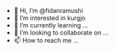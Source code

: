 - 👋 Hi, I’m @fidanramushi
- 👀 I’m interested in kurgjo
- 🌱 I’m currently learning ...
- 💞️ I’m looking to collaborate on ...
- 📫 How to reach me ...

<!---
fidanramushi/fidanramushi is a ✨ special ✨ repository because its `README.md` (this file) appears on your GitHub profile.
You can click the Preview link to take a look at your changes.
--->
